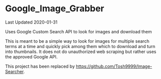 # Google_Image_Grabber

Last Updated 2020-01-31

Uses Google Custom Search API to look for images and download them

This is meant to be a simple way to look for images for multiple search terms at a time and quickly pick among them which to download and turn into thumbnails.
It does not do unauthorized web scraping but rather uses the approved Google API.


This project has been replaced by https://github.com/Tosh9999/Image-Searcher.
